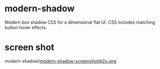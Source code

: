 # modern-shadow
Modern box shadow CSS for a dimensional flat UI.  CSS includes matching button hover effects. 

# screen shot
modern-shadow/modern-shadow-screenshot@2x.png
